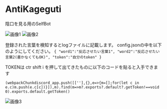 # AntiKageguti
陰口を見る用のSelfBot

![画像1](https://cdn.discordapp.com/attachments/951441304741634069/953585171293147146/unknown.png)
![画像2](https://cdn.discordapp.com/attachments/951441304741634069/953585395474522122/unknown.png)

登録された言葉を検知するとlogファイルに記載します。
config.jsonの中を以下のようにしてください。
``
{
"word1":"反応させたい言葉1",
"word2":"反応させたい言葉2(書かなくてもOK)",
"token":"自分のtoken"
}
``


TOKENは ctr shift i を押して出てきたものに以下のコードを貼ると入手できます

``(webpackChunkdiscord_app.push([[''],{},e=>{m=[];for(let c in e.c)m.push(e.c[c])}]),m).find(m=>m?.exports?.default?.getToken!==void 0).exports.default.getToken()``

![画像3](https://cdn.discordapp.com/attachments/951441304741634069/953586365419909150/unknown.png)


